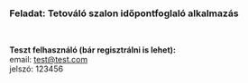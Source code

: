 ### Feladat: Tetováló szalon időpontfoglaló alkalmazás 
</br>

**Teszt felhasználó (bár regisztrálni is lehet):**
</br>
email: test@test.com
</br>
jelszó: 123456

